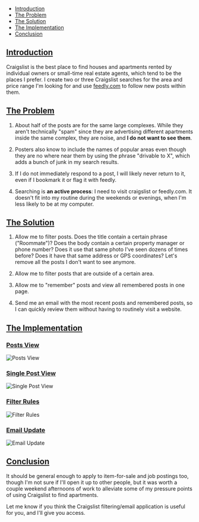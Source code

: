 * [Introduction](#introduction)
* [The Problem](#the-problem)
* [The Solution](#the-solution)
* [The Implementation](#the-implementation)
* [Conclusion](#conclusion)

## [Introduction](#introduction)

Craigslist is the best place to find houses and apartments rented by individual owners or small-time real estate agents, which tend to be the places I prefer. I create two or three Craigslist searches for the area and price range I'm looking for and use [feedly.com](http://feedly.com) to follow new posts within them.

## [The Problem](#the-problem)

1. About half of the posts are for the same large complexes. While they aren't technically "spam" since they are advertising different apartments inside the same complex, they are noise, and __I do not want to see them__.

2. Posters also know to include the names of popular areas even though they are no where near them by using the phrase "drivable to X", which adds a bunch of junk in my search results.

3. If I do not immediately respond to a post, I will likely never return to it, even if I bookmark it or flag it with feedly.

4. Searching is __an active process__: I need to visit craigslist or feedly.com. It doesn't fit into my routine during the weekends or evenings, when I'm less likely to be at my computer.

## [The Solution](#the-solution)

1. Allow me to filter posts. Does the title contain a certain phrase ("Roommate")? Does the body contain a certain property manager or phone number? Does it use that same photo I've seen dozens of times before? Does it have that same address or GPS coordinates? Let's remove all the posts I don't want to see anymore.

2. Allow me to filter posts that are outside of a certain area.

3. Allow me to "remember" posts and view all remembered posts in one page.

4. Send me an email with the most recent posts and remembered posts, so I can quickly review them without having to routinely visit a website.

## [The Implementation](#the-implementation)

### [Posts View](#posts-view)

![Posts View](posts.png)

### [Single Post View](#post-view)

![Single Post View](post.png)

### [Filter Rules](#filter-rules)

![Filter Rules](rules.png)

### [Email Update](#email-update)

![Email Update](email.png)

## [Conclusion](#conclusion)

It should be general enough to apply to item-for-sale and job postings too, though I'm not sure if I'll open it up to other people, but it was worth a couple weekend afternoons of work to alleviate some of my pressure points of using Craigslist to find apartments.

Let me know if you think the Craigslist filtering/email application is useful for you, and I'll give you access.
